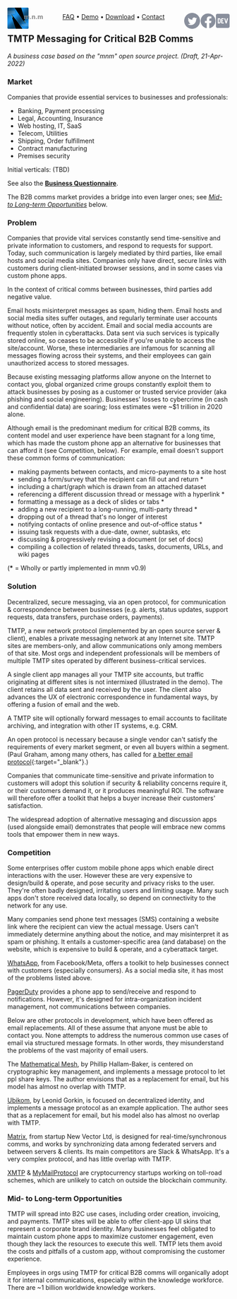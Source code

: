 <script src="//gc.zgo.at/count.js" async
        data-goatcounter="https://mnmnotmail.goatcounter.com/count"></script>

<div style="text-align:center">
   <a href="/"><img align="left" style="margin-top:-12px" src="logo-48-bleed-bright.png">
      <div style="float:left; margin-left:-0.75em; font-weight:bold; color:#888">m.n.m</div></a>
   <a href="https://dev.to/mnmnotmail"      ><img height="36" align="right" src="icon-dev-gray.svg"></a>
   <a href="https://facebook.com/mnmnotmail"><img height="36" align="right" src="icon-fb-gray-58.png"></a>
   <a href="https://twitter.com/mnmnotmail" ><img height="36" align="right" src="icon-tw-gray.svg"></a>
   <a href="/faq.html">FAQ</a> &bull;
   <a href="/demo.html">Demo</a> &bull;
   <a href="/#download--startup">Download</a> &bull;
   <a href="/#got-an-issue-idea-insight">Contact</a>
</div>

## TMTP Messaging for Critical B2B Comms

_A business case based on the "mnm" open source project. (Draft, 21-Apr-2022)_

### Market

Companies that provide essential services to businesses and professionals:

- Banking, Payment processing
- Legal, Accounting, Insurance
- Web hosting, IT, SaaS
- Telecom, Utilities
- Shipping, Order fulfillment
- Contract manufacturing
- Premises security

Initial verticals: (TBD)

See also the [__Business Questionnaire__](/bizq.html).

The B2B comms market provides a bridge into even larger ones; see [_Mid- to Long-term Opportunities_](#mid--to-long-term-opportunities) below.

### Problem

Companies that provide vital services constantly send time-sensitive and private information to customers, and respond to requests for support.
Today, such communication is largely mediated by third parties, like email hosts and social media sites.
Companies only have direct, secure links with customers during client-initiated browser sessions, 
and in some cases via custom phone apps.

In the context of critical comms between businesses, third parties add negative value.

Email hosts misinterpret messages as spam, hiding them.
Email hosts and social media sites suffer outages, and regularly terminate user accounts without notice, often by accident.
Email and social media accounts are frequently stolen in cyberattacks.
Data sent via such services is typically stored online, so ceases to be accessible if you're unable to access the site/account.
Worse, these intermediaries are infamous for scanning all messages flowing across their systems, 
and their employees can gain unauthorized access to stored messages.

Because existing messaging platforms allow anyone on the Internet to contact you, 
global organized crime groups constantly exploit them to attack businesses by posing as a customer or trusted service provider 
(aka phishing and social engineering).
Businesses' losses to cybercrime (in cash and confidential data) are soaring; 
loss estimates were ~$1 trillion in 2020 alone.

Although email is the predominant medium for critical B2B comms, 
its content model and user experience have been stagnant for a long time, 
which has made the custom phone app an alternative for businesses that can afford it (see Competition, below).
For example, email doesn't support these common forms of communication:
- making payments between contacts, and micro-payments to a site host
- sending a form/survey that the recipient can fill out and return *
- including a chart/graph which is drawn from an attached dataset
- referencing a different discussion thread or message with a hyperlink *
- formatting a message as a deck of slides or tabs *
- adding a new recipient to a long-running, multi-party thread *
- dropping out of a thread that's no longer of interest
- notifying contacts of online presence and out-of-office status *
- issuing task requests with a due-date, owner, subtasks, etc
- discussing & progressively revising a document (or set of docs)
- compiling a collection of related threads, tasks, documents, URLs, and wiki pages

(__*__ = Wholly or partly implemented in mnm v0.9)

### Solution

Decentralized, secure messaging, via an open protocol, for communication & correspondence between businesses 
(e.g. alerts, status updates, support requests, data transfers, purchase orders, payments).

TMTP, a new network protocol (implemented by an open source server & client), enables a private messaging network at any Internet site.
TMTP sites are members-only, and allow communications only among members of that site. 
Most orgs and independent professionals will be members of multiple TMTP sites operated by different business-critical services.

A single client app manages all your TMTP site accounts, but traffic originating at different sites is not intermixed 
(illustrated in the demo).
The client retains all data sent and received by the user.
The client also advances the UX of electronic correspondence in fundamental ways, by offering a fusion of email and the web.

A TMTP site will optionally forward messages to email accounts to facilitate archiving, and integration with other IT systems, e.g. CRM.

An open protocol is necessary because a single vendor can't satisfy the requirements of every market segment, 
or even all buyers within a segment.
(Paul Graham, among many others, has called for [a better email protocol](http://www.paulgraham.com/ambitious.html){:target="_blank"}.)

Companies that communicate time-sensitive and private information to customers will adopt this solution if 
security & reliability concerns require it, or their customers demand it, or it produces meaningful ROI.
The software will therefore offer a toolkit that helps a buyer increase their customers' satisfaction.

The widespread adoption of alternative messaging and discussion apps (used alongside email) 
demonstrates that people will embrace new comms tools that empower them in new ways.

### Competition

Some enterprises offer custom mobile phone apps which enable direct interactions with the user.
However these are very expensive to design/build & operate, and pose security and privacy risks to the user.
They're often badly designed, irritating users and limiting usage.
Many such apps don't store received data locally, so depend on connectivity to the network for any use.

Many companies send phone text messages (SMS) containing a website link where the recipient can view the actual message.
Users can't immediately determine anything about the notice, and may misinterpret it as spam or phishing.
It entails a customer-specific area (and database) on the website, which is expensive to build & operate, 
and a cyberattack target.

[WhatsApp](https://developers.facebook.com/products/whatsapp), from Facebook/Meta, 
offers a toolkit to help businesses connect with customers (especially consumers).
As a social media site, it has most of the problems listed above.

[PagerDuty](https://pagerduty.com/) provides a phone app to send/receive and respond to notifications.
However, it's designed for intra-organization incident management, not communications between companies. 

Below are other protocols in development, which have been offered as email replacements.
All of these assume that anyone must be able to contact you.
None attempts to address the numerous common use cases of email via structured message formats.
In other words, they misunderstand the problems of the vast majority of email users.

The [Mathematical Mesh](https://mathmesh.com), by Phillip Hallam-Baker, is centered on cryptographic key management, 
and implements a message protocol to let ppl share keys.
The author envisions that as a replacement for email, but his model has almost no overlap with TMTP.

[Ubikom](https://ubikom.cc/), by Leonid Gorkin, is focused on decentralized identity, 
and implements a message protocol as an example application.
The author sees that as a replacement for email, but his model also has almost no overlap with TMTP.

[Matrix](https://matrix.org), from startup New Vector Ltd, is designed for real-time/synchronous comms, 
and works by synchronizing data among federated servers and between servers & clients.
Its main competitors are Slack & WhatsApp.
It's a very complex protocol, and has little overlap with TMTP.

[XMTP](https://twitter.com/xmtp_) & [MyMailProtocol](https://twitter.com/MyMailProtocol) are cryptocurrency startups working on toll-road schemes, 
which are unlikely to catch on outside the blockchain community.

### Mid- to Long-term Opportunities

TMTP will spread into B2C use cases, including order creation, invoicing, and payments.
TMTP sites will be able to offer client-app UI skins that represent a corporate brand identity.
Many businesses feel obligated to maintain custom phone apps to maximize customer engagement,
even though they lack the resources to execute this well.
TMTP lets them avoid the costs and pitfalls of a custom app, without compromising the customer experience.

Employees in orgs using TMTP for critical B2B comms will organically adopt it for internal communications, 
especially within the knowledge workforce. 
There are ~1 billion worldwide knowledge workers. 
